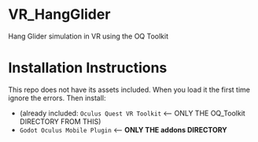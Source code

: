 # VR_HangGlider
Hang Glider simulation in VR using the OQ Toolkit

# Installation Instructions
This repo does not have its assets included.  When you load it the first time ignore the errors. Then install:
  * (already included: `Oculus Quest VR Toolkit` <-- ONLY THE OQ_Toolkit DIRECTORY FROM THIS)
  * `Godot Oculus Mobile Plugin` <-- **ONLY THE addons DIRECTORY**
  





  
